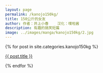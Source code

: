 ```yaml
---
layout: page
permalink: /kanojo150kg/
title: 150公斤的女友
author: 作者：井上小春    汉化：噗啦酱
description: 有趣的搞笑短篇
image: ../images/manga/kanojo150kg/2.jpg
---
```

<div class="posts">
  {% for post in site.categories.kanojo150kg %}
    <article class="post">
      <p><a href="{{ site.baseurl }}{{ post.url }}" target="_blank">{{ post.title }}</a></p>
    </article>
  {% endfor %}
</div>
